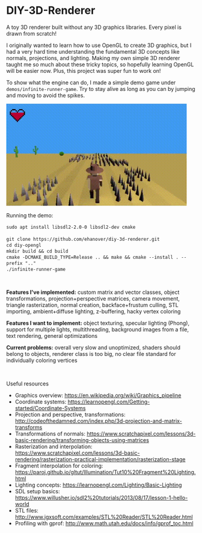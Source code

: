 # DIY-3D-Renderer

A toy 3D renderer built without any 3D graphics libraries. Every pixel is drawn from scratch!

I originally wanted to learn how to use OpenGL to create 3D graphics, but I had a very hard time understanding the fundamental 3D concepts like normals, projections, and lighting. Making my own simple 3D renderer taught me so much about these tricky topics, so hopefully learning OpenGL will be easier now. Plus, this project was super fun to work on!

To show what the engine can do, I made a simple demo game under ```demos/infinite-runner-game```. Try to stay alive as long as you can by jumping and moving to avoid the spikes.

<a href="https://github.com/ehanover/diy-3d-renderer/blob/main/screenshots/infinite-runner-game.mp4?raw=true">
  <img src=./screenshots/infinite-runner-game.gif width=480 title="Infinite Runner demo game"/>
</a>
<br>

Running the demo:
```
sudo apt install libsdl2-2.0-0 libsdl2-dev cmake

git clone https://github.com/ehanover/diy-3d-renderer.git
cd diy-opengl
mkdir build && cd build
cmake -DCMAKE_BUILD_TYPE=Release .. && make && cmake --install . --prefix ".."
./infinite-runner-game
```

<br>

**Features I've implemented:** custom matrix and vector classes, object transformations, projection+perspective matrices, camera movement, triangle rasterization, normal creation, backface+frustum culling, STL importing, ambient+diffuse lighting, z-buffering, hacky vertex coloring

**Features I want to implement:** object texturing, specular lighting (Phong), support for multiple lights, multithreading, background images from a file, text rendering, general optimizations

**Current problems:** overall very slow and unoptimized, shaders should belong to objects, renderer class is too big, no clear file standard for individually coloring vertices

<br>

Useful resources
* Graphics overview: https://en.wikipedia.org/wiki/Graphics_pipeline
* Coordinate systems: https://learnopengl.com/Getting-started/Coordinate-Systems
* Projection and perspective, transformations: http://codeofthedamned.com/index.php/3d-projection-and-matrix-transforms
* Transformations of normals: https://www.scratchapixel.com/lessons/3d-basic-rendering/transforming-objects-using-matrices
* Rasterization and interpolation: https://www.scratchapixel.com/lessons/3d-basic-rendering/rasterization-practical-implementation/rasterization-stage
* Fragment interpolation for coloring: https://paroj.github.io/gltut/Illumination/Tut10%20Fragment%20Lighting.html
* Lighting concepts: https://learnopengl.com/Lighting/Basic-Lighting
* SDL setup basics: https://www.willusher.io/sdl2%20tutorials/2013/08/17/lesson-1-hello-world
* STL files: http://www.jgxsoft.com/examples/STL%20Reader/STL%20Reader.html
* Profiling with gprof: http://www.math.utah.edu/docs/info/gprof_toc.html
